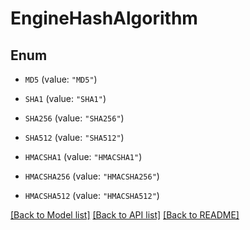 # EngineHashAlgorithm

## Enum


* `MD5` (value: `"MD5"`)

* `SHA1` (value: `"SHA1"`)

* `SHA256` (value: `"SHA256"`)

* `SHA512` (value: `"SHA512"`)

* `HMACSHA1` (value: `"HMACSHA1"`)

* `HMACSHA256` (value: `"HMACSHA256"`)

* `HMACSHA512` (value: `"HMACSHA512"`)


[[Back to Model list]](../README.md#documentation-for-models) [[Back to API list]](../README.md#documentation-for-api-endpoints) [[Back to README]](../README.md)


